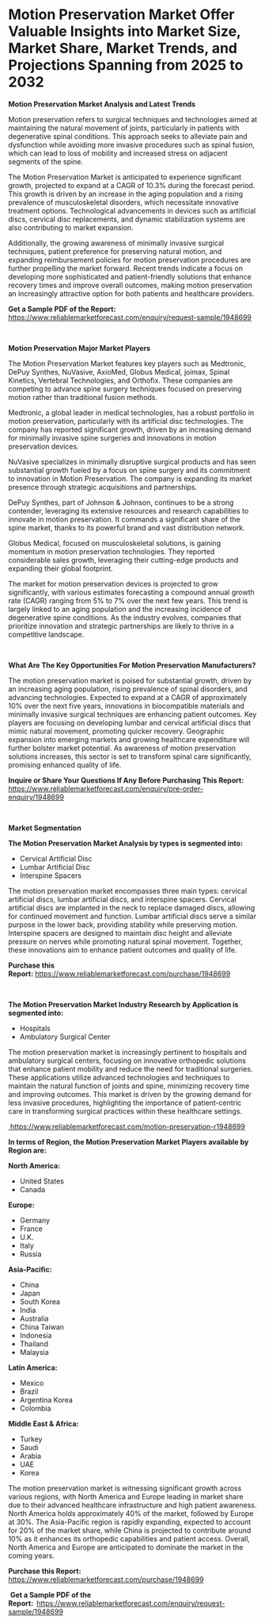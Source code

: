 <p><h1>Motion Preservation Market Offer Valuable Insights into Market Size, Market Share, Market Trends, and Projections Spanning from 2025 to 2032</h1></p><p><strong>Motion Preservation Market Analysis and Latest Trends</strong></p>
<p><p>Motion preservation refers to surgical techniques and technologies aimed at maintaining the natural movement of joints, particularly in patients with degenerative spinal conditions. This approach seeks to alleviate pain and dysfunction while avoiding more invasive procedures such as spinal fusion, which can lead to loss of mobility and increased stress on adjacent segments of the spine.</p><p>The Motion Preservation Market is anticipated to experience significant growth, projected to expand at a CAGR of 10.3% during the forecast period. This growth is driven by an increase in the aging population and a rising prevalence of musculoskeletal disorders, which necessitate innovative treatment options. Technological advancements in devices such as artificial discs, cervical disc replacements, and dynamic stabilization systems are also contributing to market expansion. </p><p>Additionally, the growing awareness of minimally invasive surgical techniques, patient preference for preserving natural motion, and expanding reimbursement policies for motion preservation procedures are further propelling the market forward. Recent trends indicate a focus on developing more sophisticated and patient-friendly solutions that enhance recovery times and improve overall outcomes, making motion preservation an increasingly attractive option for both patients and healthcare providers.</p></p>
<p><strong>Get a Sample PDF of the Report:&nbsp;</strong> <a href="https://www.reliablemarketforecast.com/enquiry/request-sample/1948699?utm_campaign=2754&utm_medium=2&utm_source=Github&utm_content=ia&utm_term=13042025&utm_id=motion-preservation">https://www.reliablemarketforecast.com/enquiry/request-sample/1948699</a></p>
<p>&nbsp;</p>
<p><strong>Motion Preservation Major Market Players</strong></p>
<p><p>The Motion Preservation Market features key players such as Medtronic, DePuy Synthes, NuVasive, AxioMed, Globus Medical, joimax, Spinal Kinetics, Vertebral Technologies, and Orthofix. These companies are competing to advance spine surgery techniques focused on preserving motion rather than traditional fusion methods.</p><p>Medtronic, a global leader in medical technologies, has a robust portfolio in motion preservation, particularly with its artificial disc technologies. The company has reported significant growth, driven by an increasing demand for minimally invasive spine surgeries and innovations in motion preservation devices. </p><p>NuVasive specializes in minimally disruptive surgical products and has seen substantial growth fueled by a focus on spine surgery and its commitment to innovation in Motion Preservation. The company is expanding its market presence through strategic acquisitions and partnerships.</p><p>DePuy Synthes, part of Johnson & Johnson, continues to be a strong contender, leveraging its extensive resources and research capabilities to innovate in motion preservation. It commands a significant share of the spine market, thanks to its powerful brand and vast distribution network.</p><p>Globus Medical, focused on musculoskeletal solutions, is gaining momentum in motion preservation technologies. They reported considerable sales growth, leveraging their cutting-edge products and expanding their global footprint. </p><p>The market for motion preservation devices is projected to grow significantly, with various estimates forecasting a compound annual growth rate (CAGR) ranging from 5% to 7% over the next few years. This trend is largely linked to an aging population and the increasing incidence of degenerative spine conditions. As the industry evolves, companies that prioritize innovation and strategic partnerships are likely to thrive in a competitive landscape.</p></p>
<p>&nbsp;</p>
<p><strong>What Are The Key Opportunities For Motion Preservation Manufacturers?</strong></p>
<p><p>The motion preservation market is poised for substantial growth, driven by an increasing aging population, rising prevalence of spinal disorders, and advancing technologies. Expected to expand at a CAGR of approximately 10% over the next five years, innovations in biocompatible materials and minimally invasive surgical techniques are enhancing patient outcomes. Key players are focusing on developing lumbar and cervical artificial discs that mimic natural movement, promoting quicker recovery. Geographic expansion into emerging markets and growing healthcare expenditure will further bolster market potential. As awareness of motion preservation solutions increases, this sector is set to transform spinal care significantly, promising enhanced quality of life.</p></p>
<p><strong>Inquire or Share Your Questions If Any Before Purchasing This Report:</strong> <a href="https://www.reliablemarketforecast.com/enquiry/pre-order-enquiry/1948699?utm_campaign=2754&utm_medium=2&utm_source=Github&utm_content=ia&utm_term=13042025&utm_id=motion-preservation">https://www.reliablemarketforecast.com/enquiry/pre-order-enquiry/1948699</a></p>
<p>&nbsp;</p>
<p><strong>Market Segmentation</strong></p>
<p><strong>The Motion Preservation Market Analysis by types is segmented into:</strong></p>
<p><ul><li>Cervical Artificial Disc</li><li>Lumbar Artificial Disc</li><li>Interspine Spacers</li></ul></p>
<p><p>The motion preservation market encompasses three main types: cervical artificial discs, lumbar artificial discs, and interspine spacers. Cervical artificial discs are implanted in the neck to replace damaged discs, allowing for continued movement and function. Lumbar artificial discs serve a similar purpose in the lower back, providing stability while preserving motion. Interspine spacers are designed to maintain disc height and alleviate pressure on nerves while promoting natural spinal movement. Together, these innovations aim to enhance patient outcomes and quality of life.</p></p>
<p><strong>Purchase this Report:&nbsp;</strong><a href="https://www.reliablemarketforecast.com/purchase/1948699?utm_campaign=2754&utm_medium=2&utm_source=Github&utm_content=ia&utm_term=13042025&utm_id=motion-preservation">https://www.reliablemarketforecast.com/purchase/1948699</a></p>
<p>&nbsp;</p>
<p><strong>The Motion Preservation Market Industry Research by Application is segmented into:</strong></p>
<p><ul><li>Hospitals</li><li>Ambulatory Surgical Center</li></ul></p>
<p><p>The motion preservation market is increasingly pertinent to hospitals and ambulatory surgical centers, focusing on innovative orthopedic solutions that enhance patient mobility and reduce the need for traditional surgeries. These applications utilize advanced technologies and techniques to maintain the natural function of joints and spine, minimizing recovery time and improving outcomes. This market is driven by the growing demand for less invasive procedures, highlighting the importance of patient-centric care in transforming surgical practices within these healthcare settings.</p></p>
<p><a href="https://www.reliablemarketforecast.com/motion-preservation-r1948699?utm_campaign=2754&utm_medium=2&utm_source=Github&utm_content=ia&utm_term=13042025&utm_id=motion-preservation">&nbsp;https://www.reliablemarketforecast.com/motion-preservation-r1948699</a></p>
<p><strong>In terms of Region, the Motion Preservation Market Players available by Region are:</strong></p>
<p>
    <p> <strong> North America: </strong>
        <ul>
            <li>United States</li>
            <li>Canada</li>
        </ul>
        </p> 
    <p> <strong> Europe: </strong>
        <ul>
            <li>Germany</li>
            <li>France</li>
            <li>U.K.</li>
            <li>Italy</li>
            <li>Russia</li>
        </ul>
        </p> 
    <p> <strong> Asia-Pacific: </strong>
        <ul>
            <li>China</li>
            <li>Japan</li>
            <li>South Korea</li>
            <li>India</li>
            <li>Australia</li>
            <li>China Taiwan</li>
            <li>Indonesia</li>
            <li>Thailand</li>
            <li>Malaysia</li>
        </ul>
        </p> 
    <p> <strong> Latin America: </strong>
        <ul>
            <li>Mexico</li>
            <li>Brazil</li>
            <li>Argentina Korea</li>
            <li>Colombia</li>
        </ul>
        </p> 
    <p> <strong> Middle East & Africa: </strong>
        <ul>
            <li>Turkey</li>
            <li>Saudi</li>
            <li>Arabia</li>
            <li>UAE</li>
            <li>Korea</li>
        </ul>
    </p>
    </p>
<p><p>The motion preservation market is witnessing significant growth across various regions, with North America and Europe leading in market share due to their advanced healthcare infrastructure and high patient awareness. North America holds approximately 40% of the market, followed by Europe at 30%. The Asia-Pacific region is rapidly expanding, expected to account for 20% of the market share, while China is projected to contribute around 10% as it enhances its orthopedic capabilities and patient access. Overall, North America and Europe are anticipated to dominate the market in the coming years.</p></p>
<p><strong>Purchase this Report: </strong><a href="https://www.reliablemarketforecast.com/purchase/1948699?utm_campaign=2754&utm_medium=2&utm_source=Github&utm_content=ia&utm_term=13042025&utm_id=motion-preservation">https://www.reliablemarketforecast.com/purchase/1948699</a></p>
<p>&nbsp;<strong>Get a Sample PDF of the Report:&nbsp;&nbsp;</strong><a href="https://www.reliablemarketforecast.com/enquiry/request-sample/1948699?utm_campaign=2754&utm_medium=2&utm_source=Github&utm_content=ia&utm_term=13042025&utm_id=motion-preservation">https://www.reliablemarketforecast.com/enquiry/request-sample/1948699</a></p>
<p><strong></strong></p>
<p><p></p><p></p><p></p></p>